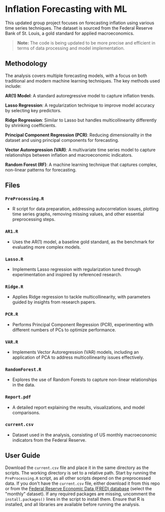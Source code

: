 # Inflation Forecasting with ML

This updated group project focuses on forecasting inflation using various time series techniques. The dataset is sourced from the Federal Reserve Bank of St. Louis, a gold standard for applied macroeconomics.

> **Note:** The code is being updated to be more precise and efficient in terms of data processing and model implementation.

## Methodology

The analysis covers multiple forecasting models, with a focus on both traditional and modern machine learning techniques. The key methods used include:

**AR(1) Model**: A standard autoregressive model to capture inflation trends.

**Lasso Regression**: A regularization technique to improve model accuracy by selecting key predictors.

**Ridge Regression**: Similar to Lasso but handles multicollinearity differently by shrinking coefficients.

**Principal Component Regression (PCR)**: Reducing dimensionality in the dataset and using principal components for forecasting.

**Vector Autoregression (VAR)**: A multivariate time series model to capture relationships between inflation and macroeconomic indicators.

**Random Forest (RF)**: A machine learning technique that captures complex, non-linear patterns for forecasting.

## Files

### `PreProcessing.R`
- R script for data preparation, addressing autocorrelation issues, plotting time series graphs, removing missing values, and other essential preprocessing steps.

### `AR1.R`
- Uses the AR(1) model, a baseline gold standard, as the benchmark for evaluating more complex models.

### `Lasso.R`
- Implements Lasso regression with regularization tuned through experimentation and inspired by referenced research.

### `Ridge.R`
- Applies Ridge regression to tackle multicollinearity, with parameters guided by insights from research papers.

### `PCR.R`
- Performs Principal Component Regression (PCR), experimenting with different numbers of PCs to optimize performance.

### `VAR.R`
- Implements Vector Autoregression (VAR) models, including an application of PCA to address multicollinearity issues effectively.

### `RandomForest.R`
- Explores the use of Random Forests to capture non-linear relationships in the data.

### `Report.pdf`
- A detailed report explaining the results, visualizations, and model comparisons.

### `current.csv`
- Dataset used in the analysis, consisting of US monthly macroeconomic indicators from the Federal Reserve.

## User Guide

Download the `current.csv` file and place it in the same directory as the scripts. The working directory is set to a relative path. Start by running the `PreProcessing.R` script, as all other scripts depend on the preprocessed data.
If you don't have the `current.csv` file, either download it from this repo or from the [Federal Reserve Economic Data (FRED) database](https://www.stlouisfed.org/research/economists/mccracken/fred-databases) (select the "monthly" dataset).
If any required packages are missing, uncomment the `install.packages()` lines in the script to install them. Ensure that R is installed, and all libraries are available before running the analysis.
